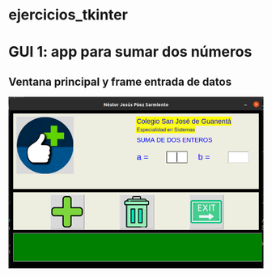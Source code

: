 # ejercicios_tkinter

# GUI 1: app para sumar dos números 

## Ventana principal y frame entrada de datos 

![ventana principal y frame entrada](gui_01/img/ventana_principal.png "ventana principal y frame entrada")